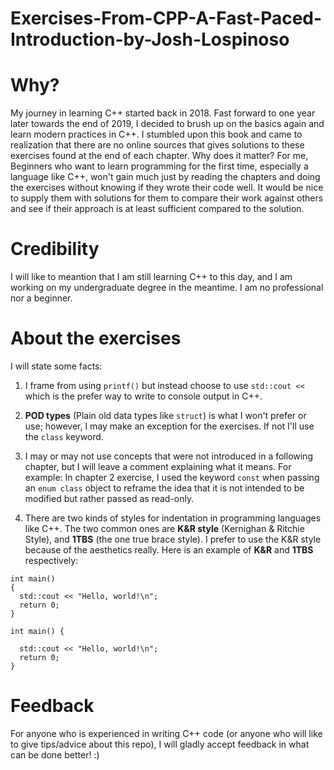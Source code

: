 # Exercises-From-CPP-A-Fast-Paced-Introduction-by-Josh-Lospinoso
# Why?
My journey in learning C++ started back in 2018. Fast forward to one year later towards the end of 2019, I decided to brush up on the basics again and learn modern practices in C++. I stumbled upon this book and came to realization that there are no online sources that gives solutions to these exercises found at the end of each chapter. Why does it matter? For me, Beginners who want to learn programming for the first time, especially a language like C++, won't gain much just by reading the chapters and doing the exercises without knowing if they wrote their code well. It would be nice to supply them with solutions for them to compare their work against others and see if their approach is at least sufficient compared to the solution. 
# Credibility
I will like to meantion that I am still learning C++ to this day, and I am working on my undergraduate degree in the meantime. I am no professional nor a beginner.
# About the exercises 
I will state some facts: 

1. I frame from using `printf()` but instead choose to use `std::cout <<` which is the prefer way to write to console output in C++.

2. **POD types** (Plain old data types like `struct`) is what I won't prefer or use; however, I may make an exception for the exercises. If not I'll use the `class` keyword.

3. I may or may not use concepts that were not introduced in a following chapter, but I will leave a comment explaining what it means. For example: In chapter 2 exercise, I used the keyword `const` when passing an  `enum class` object to reframe the idea that it is not intended to be modified but rather passed as read-only.

4. There are two kinds of styles for indentation in programming languages like C++. The two common ones are **K&R style** (Kernighan & Ritchie Style), and **1TBS** (the one true brace style). I prefer to use the K&R style because of the aesthetics really. Here is an example of **K&R** and **1TBS** respectively: 

```
int main() 
{
  std::cout << "Hello, world!\n";
  return 0;
}
```

```
int main() {

  std::cout << "Hello, world!\n";
  return 0;
}
```
# Feedback
For anyone who is experienced in writing C++ code (or anyone who will like to give tips/advice about this repo), I will gladly accept feedback in what can be done better! :)

